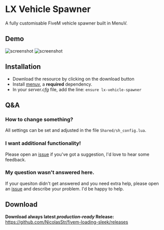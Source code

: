 # LX Vehicle Spawner
A fully customisable FiveM vehicle spawner built in MenuV.

## Demo
![screenshot](https://cdn.larkx.xyz/uploads/RGpmC4rE.png)
![screenshot](https://cdn.larkx.xyz/uploads/p29ice9j.png)

## Installation
- Download the resource by clicking on the download button
- Install [menuv](https://github.com/ThymonA/menuv/releases/tag/v1.4.1), a **required** dependency.
- In your *server.cfg* file, add the line: 
`ensure lx-vehicle-spawner`

## Q&A
### How to change something?
All settings can be set and adjusted in the file `Shared/sh_config.lua`.

### I want additional functionality!
Please open an [issue]() if you've got a suggestion, I'd love to hear some feedback.

### My question wasn't answered here.
If your quesiton didn't get answered and you need extra help, please open an [issue]() and describe your problem. I'd be happy to help.

## Download
**Download always latest *production-ready* Release:**
https://github.com/NicolasStr/fivem-loading-sleek/releases